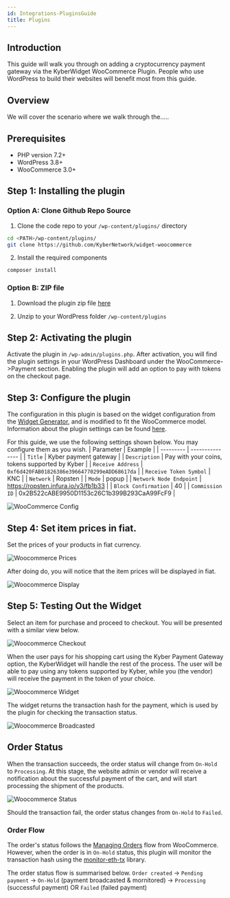 ```yaml
---
id: Integrations-PluginsGuide
title: Plugins
---
```

## Introduction
This guide will walk you through on adding a cryptocurrency payment gateway via the KyberWidget WooCommerce Plugin. People who use WordPress to build their websites will benefit most from this guide.

## Overview
We will cover the scenario where we walk through the.....

## Prerequisites
* PHP version 7.2+
* WordPress 3.8+
* WooCommerce 3.0+

## Step 1: Installing the plugin
### Option A: Clone Github Repo Source
1. Clone the code repo to your `/wp-content/plugins/` directory

```sh
cd <PATH>/wp-content/plugins/
git clone https://github.com/KyberNetwork/widget-woocommerce
```

2. Install the required components
```sh
composer install
```

### Option B: ZIP file
1. Download the plugin zip file [here](https://github.com/KyberNetwork/widget-woocommerce/releases/)

2. Unzip to your WordPress folder `/wp-content/plugins`


## Step 2: Activating the plugin
Activate the plugin in `/wp-admin/plugins.php`. After activation, you will find the plugin settings in your WordPress Dashboard under the WooCommerce->Payment section. Enabling the plugin will add an option to pay with tokens on the checkout page.


## Step 3: Configure the plugin
The configuration in this plugin is based on the widget configuration from the [Widget Generator](https://developer.kyber.network/docs/WidgetGenerator/), and is modified to fit the WooCommerce model. Information about the plugin settings can be found [here](references-woocommerceplugin.md#plugin-parameters).

For this guide, we use the following settings shown below. You may configure them as you wish.
| Parameter | Example |
| --------- | --------------- |
| `Title`                  | Kyber payment gateway |
| `Description`            | Pay with your coins, tokens supported by Kyber |
| `Receive Address`        | `0xf6d420FAB01826386e39664770299eADD68617da` |
| `Receive Token Symbol`   | KNC |
| `Network`                | Ropsten |
| `Mode`                   | popup |
| `Network Node Endpoint`  | https://ropsten.infura.io/v3/fb1b33 |
| `Block Confirmation`     | 40 |
| `Commission ID`          | 0x2B522cABE9950D1153c26C1b399B293CaA99FcF9 |

![WooCommerce Config](/uploads/woocommerce-1.png "Woocommerce Config")

## Step 4: Set item prices in fiat.
Set the prices of your products in fiat currency.

![Woocommerce Prices](/uploads/woocommerce-2.png "Woocommerce Prices")

After doing do, you will notice that the item prices will be displayed in fiat.

![Woocommerce Display](/uploads/woocommerce-3.png "Woocommerce Display")

## Step 5: Testing Out the Widget
Select an item for purchase and proceed to checkout. You will be presented with a similar view below.

![Woocommerce Checkout](/uploads/woocommerce-4.png "Woocommerce Checkout")

When the user pays for his shopping cart using the Kyber Payment Gateway option, the KyberWidget will handle the rest of the process. The user will be able to pay using any tokens supported by Kyber, while you (the vendor) will receive the payment in the token of your choice.

![Woocommerce Widget](/uploads/woocommerce-5.png "Woocommerce Widget")

The widget returns the transaction hash for the payment, which is used by the plugin for checking the transaction status.

![Woocommerce Broadcasted](/uploads/woocommerce-6.png "Woocommerce Broadcasted")

## Order Status
When the transaction succeeds, the order status will change from `On-Hold` to `Processing`. At this stage, the website admin or vendor will receive a notification about the successful payment of the cart, and will start processing the shipment of the products.

![Woocommerce Status](/uploads/woocommerce-7.png "Woocommerce Status")

Should the transaction fail, the order status changes from `On-Hold` to `Failed`.

### Order Flow
The order's status follows the [Managing Orders](https://docs.woocommerce.com/document/managing-orders/) flow from WooCommerce. However, when the order is in `On-Hold` status, this plugin will monitor the transaction hash using the [monitor-eth-tx](https://packagist.org/packages/tranbaohuy/monitor-eth-tx/) library.

The order status flow is summarised below.
`Order created` -> `Pending payment` -> `On-Hold` (payment broadcasted & mornitored) -> `Processing` (successful payment) OR `Failed` (failed payment)
